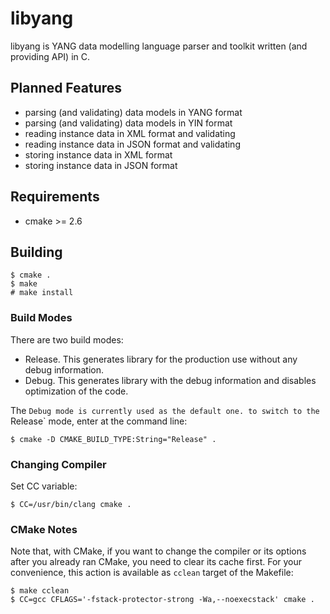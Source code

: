 # libyang

libyang is YANG data modelling language parser and toolkit written (and
providing API) in C.


## Planned Features

* parsing (and validating) data models in YANG format
* parsing (and validating) data models in YIN format
* reading instance data in XML format and validating
* reading instance data in JSON format and validating
* storing instance data in XML format
* storing instance data in JSON format


## Requirements

* cmake >= 2.6


## Building

```
$ cmake .
$ make
# make install
```

### Build Modes

There are two build modes:
* Release.
  This generates library for the production use without any debug information.
* Debug.
  This generates library with the debug information and disables optimization
  of the code.

The `Debug mode is currently used as the default one. to switch to the
`Release` mode, enter at the command line:
```
$ cmake -D CMAKE_BUILD_TYPE:String="Release" .
```

### Changing Compiler

Set CC variable:

```
$ CC=/usr/bin/clang cmake .
```

### CMake Notes

Note that, with CMake, if you want to change the compiler or its options after
you already ran CMake, you need to clear its cache first. For your convenience,
this action is available as `cclean` target of the Makefile:
```
$ make cclean
$ CC=gcc CFLAGS='-fstack-protector-strong -Wa,--noexecstack' cmake .
```

